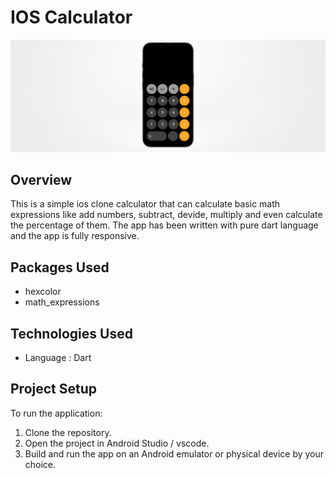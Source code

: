 # IOS Calculator

![mcokup](assets/mockup.png)

## Overview 

This is a simple ios clone calculator that can calculate basic math expressions like add numbers, subtract, devide, multiply and even calculate the percentage of them. The app has been written with pure dart language and the app is fully responsive.

## Packages Used 
 - hexcolor
 - math_expressions

## Technologies Used 
 - Language : Dart

## Project Setup 
To run the application:

 1. Clone the repository.
 2. Open the project in Android Studio / vscode.
 3. Build and run the app on an Android emulator or physical device by your choice.
